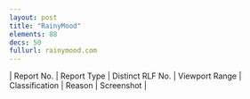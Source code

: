 ```yaml
---
layout: post
title: "RainyMood"
elements: 88
decs: 50
fullurl: rainymood.com
---
```

| Report No. | Report Type | Distinct RLF No. | Viewport Range | Classification | Reason | Screenshot |
